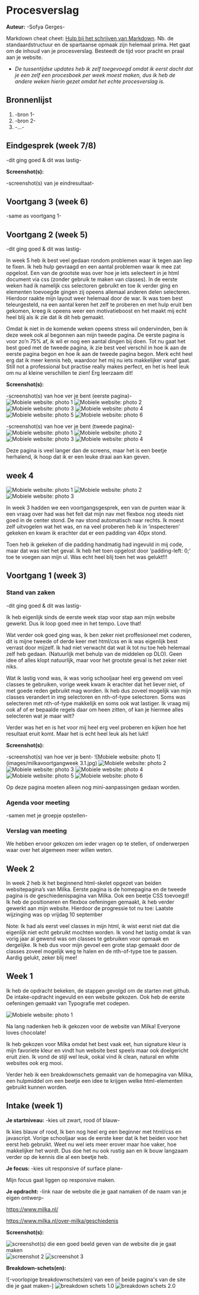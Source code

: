# Procesverslag
**Auteur:** -Sofya Gerges-

Markdown cheat cheet: [Hulp bij het schrijven van Markdown](https://github.com/adam-p/markdown-here/wiki/Markdown-Cheatsheet). Nb. de standaardstructuur en de spartaanse opmaak zijn helemaal prima. Het gaat om de inhoud van je procesverslag. Besteedt de tijd voor pracht en praal aan je website.

* <em>De tussentijdse updates heb ik zelf toegevoegd omdat ik eerst dacht dat je een zelf een procesboek per week moest maken, dus ik heb de andere weken hierin gezet omdat het echte procesverslag is.</em>



## Bronnenlijst
1. -bron 1-
2. -bron 2-
3. -...-



## Eindgesprek (week 7/8)

-dit ging goed & dit was lastig-

**Screenshot(s):**

-screenshot(s) van je eindresultaat-



## Voortgang 3 (week 6)

-same as voortgang 1-



## Voortgang 2 (week 5)

-dit ging goed & dit was lastig-

In week 5 heb ik best veel gedaan rondom problemen waar ik tegen aan liep te fixen. Ik heb hulp gevraagd en een aantal problemen waar ik mee zat opgelost. Een van de grootste was over hoe je iets selecteert in je html document via css (zonder gebruik te maken van classes). In de eerste weken had ik namelijk css selectoren gebruikt en toe ik verder ging en elementen toevoegde gingen zij opeens allemaal anderen delen selecteren. Hierdoor raakte mijn layout weer helemaal door de war. Ik was toen best teleurgesteld, na een aantal keren het zelf te proberen en met hulp eruit ben gekomen, kreeg ik opeens weer een motivatieboost en het maakt mij echt heel blij als ik zie dat ik dit heb gemaakt. 

Omdat ik niet in de komende weken opeens stress wil ondervinden, ben ik deze week ook al begonnen aan mijn tweede pagina. De eerste pagina is voor zo’n 75% af, ik wil er nog een aantal dingen bij doen. Tot nu gaat het best goed met de tweede pagina, ik zie best veel verschil in hoe ik aan de eerste pagina begon en hoe ik aan de tweede pagina begon. Merk echt heel erg dat ik meer kennis heb, waardoor het mij nu iets makkelijker vanaf gaat. Still not a professional but practise really makes perfect, en het is heel leuk om nu al kleine verschillen te zien! Erg leerzaam dit! 

**Screenshot(s):**

-screenshot(s) van hoe ver je bent (eerste pagina)-
![Mobiele website: photo 1](images/milkavoortgangweek5.1.jpg)
![Mobiele website: photo 2](images/milkavoortgangweek5.2.jpg)
![Mobiele website: photo 3](images/milkavoortgangweek5.3.jpg)
![Mobiele website: photo 4](images/milkavoortgangweek5.4.jpg)
![Mobiele website: photo 5](images/milkavoortgangweek5.5.jpg)
![Mobiele website: photo 6](images/milkavoortgangweek5.6.jpg)

-screenshot(s) van hoe ver je bent (tweede pagina)-
![Mobiele website: photo 1](images/milkavoortgangweek5.1.1.jpg)
![Mobiele website: photo 2](images/milkavoortgangweek5.2.1.jpg)
![Mobiele website: photo 3](images/milkavoortgangweek5.3.1.jpg)
![Mobiele website: photo 4](images/milkavoortgangweek5.4.1.jpg)

Deze pagina is veel langer dan de screens, maar het is een beetje herhalend, ik hoop dat ik er een leuke draai aan kan geven.

## week 4

![Mobiele website: photo 1](images/milkavoortgangweek4.1.jpg)
![Mobiele website: photo 2](images/milkavoortgangweek4.2.jpg)
![Mobiele website: photo 3](images/milkavoortgangweek4.3.jpg)


In week 3 hadden we een voortgangsgesprek, een van de punten waar ik een vraag over had was het feit dat mijn nav met flexbox nog steeds niet goed in de center stond. De nav stond automatisch naar rechts.  Ik moest zelf uitvogelen wat het was, en na veel proberen heb ik in ‘inspecteren’ gekeken en kwam ik erachter dat er een padding van 40px stond. 

Toen heb ik gekeken of die padding handmatig had ingevuld in mij code, maar dat was niet het geval. Ik heb het toen opgelost door ‘padding-left: 0;’ toe te voegen aan mijn ul.
Was echt heel blij toen het was gelukt!!!


## Voortgang 1 (week 3)

### Stand van zaken

-dit ging goed & dit was lastig-

Ik heb eigenlijk sinds de eerste week stap voor stap aan mijn website gewerkt.
Dus ik loop goed mee in het tempo. Love that!

Wat verder ook goed ging was, ik ben zeker niet proffesioneel met coderen, dit is mijne tweede of derde keer met html/css
en ik was eigenlijk best verrast door mijzelf. Ik had niet verwacht dat wat ik tot nu toe heb helemaal zelf heb gedaan.
(Natuurlijk met behulp van de middelen op DLO). Geen idee of alles klopt natuurlijk, maar voor het grootste geval is het zeker niet niks.

Wat ik lastig vond was, ik was vorig schooljaar heel erg gewend om veel classes te gebruiken, vorige week kwam ik erachter dat het liever niet, of met goede reden gebruikt mag worden. Ik heb dus zoveel mogelijk van mijn classes verandert in img selectoren en nth-of-type selectoren. Soms was selecteren met nth-of-type makkelijk en soms ook wat lastiger.
Ik vraag mij ook af of er bepaalde regels daar om heen zitten, of kan je hiermee alles selecteren wat je maar wilt?

Verder was het en is het voor mij heel erg veel proberen en kijken hoe het resultaat eruit komt.
Maar het is echt heel leuk als het lukt!

**Screenshot(s):**

-screenshot(s) van hoe ver je bent-
![Mobiele website: photo 1](images/milkavoortgangweek 3.1.jpg)
![Mobiele website: photo 2](images/milkavoortgangweek3.2.jpg)
![Mobiele website: photo 3](images/milkavoortgangweek3.3.jpg)
![Mobiele website: photo 4](images/milkavoortgangweek3.4.jpg)
![Mobiele website: photo 5](images/milkavoortgangweek3.5.jpg)
![Mobiele website: photo 6](images/milkavoortgangweek3.6.jpg)

Op deze pagina moeten alleen nog mini-aanpassingen gedaan worden.

### Agenda voor meeting

-samen met je groepje opstellen-

### Verslag van meeting

We hebben ervoor gekozen om ieder vragen op te stellen, of onderwerpen waar over het algemeen meer willen weten.

## Week 2

In week 2 heb ik het beginnend html-skelet opgezet van beiden websitepagina’s van Milka. Eerste pagina is de homepagina en de tweede pagina is de geschiedenispagina van Milka.
Ook een beetje CSS toevoegd!
Ik heb de positioneren en flexbox oefeningen gemaakt, ik heb verder gewerkt aan mijn website.
Hierdoor de progressie tot nu toe:
Laatste wijzinging was op vrijdag 10 september


Note: Ik had als eerst veel classes in mijn html, ik wist eerst niet dat die eigenlijk niet echt gebruikt mochten worden. Ik vond het lastig omdat ik van vorig jaar al gewend was om classes te gebruiken voor opmaak en dergelijke.
Ik heb dus voor mijn gevoel een grote stap gemaakt door de classes zoveel mogelijk weg te halen en de nth-of-type toe te passen.
Aardig gelukt, zeker blij mee!



## Week 1

Ik heb de opdracht bekeken, de stappen gevolgd om de starten met github. De intake-opdracht ingevuld en een website gekozen.
Ook heb de eerste oefeningen gemaakt van Typografie met codepen.

![Mobiele website: photo 1](images/milkavoortgangweek1.jpg)


Na lang nadenken heb ik gekozen voor de website van Milka!
Everyone loves chocolate!

Ik heb gekozen voor Milka omdat het best vaak eet, hun signature kleur is mijn favoriete kleur en vindt hun website best speels maar ook doelgericht eruit zien. Ik vond de stijl wel leuk, ookal vind ik clean, natural en white websites ook erg mooi.


Verder heb ik een breakdownschets gemaakt van de homepagina van Milka,
een hulpmiddel om een beetje een idee te krijgen welke html-elementen gebruikt kunnen worden.


## Intake (week 1)

**Je startniveau:** -kies uit zwart, rood óf blauw-

Ik kies blauw of rood,
Ik ben nog heel erg een beginner met html/css en javascript. Vorige schooljaar was de eerste keer dat ik het beiden voor het eerst heb gebruikt. Weet nu wel iets meer erover maar hoe vaker, hoe makkelijker het wordt. Dus doe het nu ook rustig aan en ik bouw langzaam verder op de kennis die al een beetje heb. 


**Je focus:** -kies uit responsive óf surface plane-

Mijn focus gaat liggen op responsive maken.  


**Je opdracht:** -link naar de website die je gaat namaken óf de naam van je eigen ontwerp-

https://www.milka.nl/

https://www.milka.nl/over-milka/geschiedenis

**Screenshot(s):**

![screenshot(s) die een goed beeld geven van de website die je gaat maken](images/Naamloos.jpg)
![screenshot 2](/images/Naamloos2.jpg)
![screenshot 3](/images/Naamloos3.jpg)


**Breakdown-schets(en):**

![-voorlopige breakdownschets(en) van een of beide pagina's van de site die je gaat maken-]
![breakdown schets 1.0](images/breakdownschets1.jpeg)
![breakdown schets 2.0](images/breakdownschets2.jpeg)

